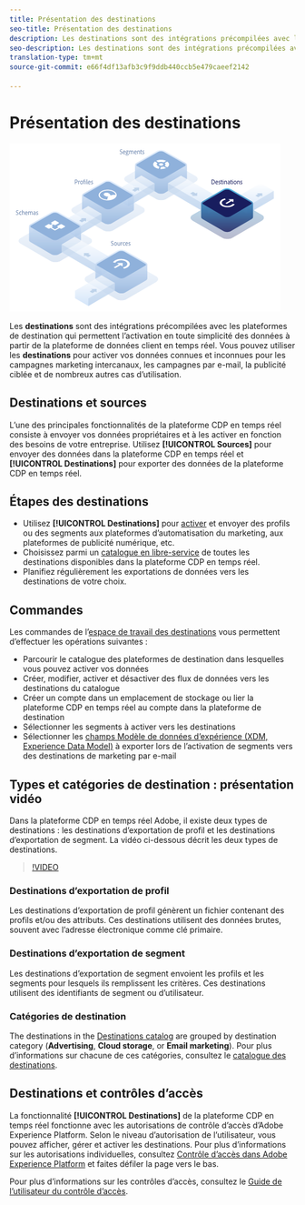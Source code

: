 ```yaml
---
title: Présentation des destinations
seo-title: Présentation des destinations
description: Les destinations sont des intégrations précompilées avec les plateformes de destination qui permettent l’activation en toute simplicité des données à partir de la plateforme de données client en temps réel. Vous pouvez utiliser les destinations dans la plateforme de données client en temps réel Adobe pour activer vos données connues et inconnues pour les campagnes marketing intercanaux, les campagnes par e-mail, la publicité ciblée et de nombreux autres cas d’utilisation.
seo-description: Les destinations sont des intégrations précompilées avec les plateformes de destination qui permettent l’activation en toute simplicité des données à partir de la plateforme de données client en temps réel. Vous pouvez utiliser les destinations dans la plateforme de données client en temps réel Adobe pour activer vos données connues et inconnues pour les campagnes marketing intercanaux, les campagnes par e-mail, la publicité ciblée et de nombreux autres cas d’utilisation.
translation-type: tm+mt
source-git-commit: e66f4df13afb3c9f9ddb440ccb5e479caeef2142

---
```



# Présentation des destinations

![Bannière de présentation des destinations](/help/rtcdp/destinations/assets/destinations-overview-banner.png)

Les **destinations** sont des intégrations précompilées avec les plateformes de destination qui permettent l’activation en toute simplicité des données à partir de la plateforme de données client en temps réel. Vous pouvez utiliser les **destinations** pour activer vos données connues et inconnues pour les campagnes marketing intercanaux, les campagnes par e-mail, la publicité ciblée et de nombreux autres cas d’utilisation.

## Destinations et sources

L’une des principales fonctionnalités de la plateforme CDP en temps réel consiste à envoyer vos données propriétaires et à les activer en fonction des besoins de votre entreprise. Utilisez **[!UICONTROL Sources]** pour envoyer des données dans la plateforme CDP en temps réel et **[!UICONTROL Destinations]** pour exporter des données de la plateforme CDP en temps réel.

## Étapes des destinations

* Utilisez **[!UICONTROL Destinations]** pour [activer](/help/rtcdp/destinations/activate-destinations.md) et envoyer des profils ou des segments aux plateformes d’automatisation du marketing, aux plateformes de publicité numérique, etc.
* Choisissez parmi un [catalogue en libre-service](/help/rtcdp/destinations/destinations-catalog.md) de toutes les destinations disponibles dans la plateforme CDP en temps réel.
* Planifiez régulièrement les exportations de données vers les destinations de votre choix.

## Commandes

Les commandes de l’[espace de travail des destinations](/help/rtcdp/destinations/destinations-workspace.md) vous permettent d’effectuer les opérations suivantes :

* Parcourir le catalogue des plateformes de destination dans lesquelles vous pouvez activer vos données
* Créer, modifier, activer et désactiver des flux de données vers les destinations du catalogue
* Créer un compte dans un emplacement de stockage ou lier la plateforme CDP en temps réel au compte dans la plateforme de destination
* Sélectionner les segments à activer vers les destinations
* Sélectionner les [champs Modèle de données d’expérience (XDM, Experience Data Model)](https://www.adobe.io/apis/experienceplatform/home/xdm/xdmservices.html#!api-specification/markdown/narrative/technical_overview/schema_registry/xdm_system/xdm_system_in_experience_platform.md) à exporter lors de l’activation de segments vers des destinations de marketing par e-mail

## Types et catégories de destination : présentation vidéo

Dans la plateforme CDP en temps réel Adobe, il existe deux types de destinations : les destinations d’exportation de profil et les destinations d’exportation de segment. La vidéo ci-dessous décrit les deux types de destinations.

>[!VIDEO](https://video.tv.adobe.com/v/29707?quality=12)

### Destinations d’exportation de profil

Les destinations d’exportation de profil génèrent un fichier contenant des profils et/ou des attributs. Ces destinations utilisent des données brutes, souvent avec l’adresse électronique comme clé primaire.

### Destinations d’exportation de segment

Les destinations d’exportation de segment envoient les profils et les segments pour lesquels ils remplissent les critères. Ces destinations utilisent des identifiants de segment ou d’utilisateur.

### Catégories de destination

The destinations in the [Destinations catalog](/help/rtcdp/destinations/destinations-catalog.md) are grouped by destination category (**Advertising**, **Cloud storage**, or **Email marketing**). Pour plus d’informations sur chacune de ces catégories, consultez le [catalogue des destinations](/help/rtcdp/destinations/destinations-catalog.md).

## Destinations et contrôles d’accès

La fonctionnalité **[!UICONTROL Destinations]** de la plateforme CDP en temps réel fonctionne avec les autorisations de contrôle d’accès d’Adobe Experience Platform. Selon le niveau d’autorisation de l’utilisateur, vous pouvez afficher, gérer et activer les destinations. Pour plus d’informations sur les autorisations individuelles, consultez [Contrôle d’accès dans Adobe Experience Platform](https://www.adobe.io/apis/experienceplatform/home/permissions-and-sandboxes/permissions-and-sandboxes.html#!api-specification/markdown/narrative/technical_overview/access-control/access-control-overview.md) et faites défiler la page vers le bas.

Pour plus d’informations sur les contrôles d’accès, consultez le [Guide de l’utilisateur du contrôle d’accès](https://www.adobe.io/apis/experienceplatform/home/permissions-and-sandboxes/permissions-and-sandboxes.html#!api-specification/markdown/narrative/technical_overview/access-control/access-control-user-guide.md).